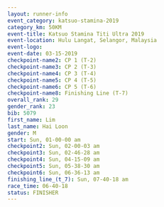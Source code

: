 ```yaml
---
layout: runner-info 
event_category: katsuo-stamina-2019 
category_km: 50KM 
event-title: Katsuo Stamina Titi Ultra 2019 
event-location: Hulu Langat, Selangor, Malaysia 
event-logo: 
event-date: 03-15-2019 
checkpoint-name2: CP 1 (T-2) 
checkpoint-name3: CP 2 (T-3) 
checkpoint-name4: CP 3 (T-4) 
checkpoint-name5: CP 4 (T-5) 
checkpoint-name6: CP 5 (T-6) 
checkpoint-name8: Finishing Line (T-7) 
overall_rank: 29
gender_rank: 23
bib: 5079
first_name: Lim
last_name: Hai Loon
gender: M
start: Sun, 01-00-00 am
checkpoint2: Sun, 02-00-03 am
checkpoint3: Sun, 02-46-28 am
checkpoint4: Sun, 04-15-09 am
checkpoint5: Sun, 05-38-30 am
checkpoint6: Sun, 06-36-13 am
finishing_line_(t_7): Sun, 07-40-18 am
race_time: 06-40-18
status: FINISHER
---
```

